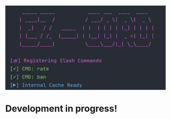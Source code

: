![alt text](https://raw.githubusercontent.com/jnsougata/Ezcord/master/img/Ezcord.png)
# Development in progress!
